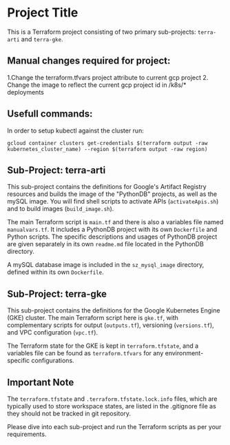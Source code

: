 # Project Title

This is a Terraform project consisting of two primary sub-projects: `terra-arti` and `terra-gke`.

## Manual changes required for project:

1.Change the terraform.tfvars project attribute to current gcp project
2. Change the image to reflect the current gcp project id in /k8s/* deployments

## Usefull commands:

In order to setup kubectl against the cluster run:

```gcloud container clusters get-credentials $(terraform output -raw kubernetes_cluster_name) --region $(terraform output -raw region)```

## Sub-Project: terra-arti 

This sub-project contains the definitions for Google's Artifact Registry resources and builds the image of the "PythonDB" projects, as well as the mySQL image.
You will find shell scripts to activate APIs (`activateApis.sh`) and to build images (`build_image.sh`).

The main Terraform script is `main.tf` and there is also a variables file named `manualvars.tf`. It includes a PythonDB project with its own `Dockerfile` and Python scripts. The specific descriptions and usages of PythonDB project are given separately in its own `readme.md` file located in the PythonDB directory.

A mySQL database image is included in the `sz_mysql_image` directory, defined within its own `Dockerfile`.

## Sub-Project: terra-gke

This sub-project contains the definitions for the Google Kubernetes Engine (GKE) cluster. The main Terraform script here is `gke.tf`, with complementary scripts for output (`outputs.tf`), versioning (`versions.tf`), and VPC configuration (`vpc.tf`).

The Terraform state for the GKE is kept in `terraform.tfstate`, and a variables file can be found as `terraform.tfvars` for any environment-specific configurations.

## Important Note

The `terraform.tfstate` and `.terraform.tfstate.lock.info` files, which are typically used to store workspace states, are listed in the .gitignore file as they should not be tracked in git repository.

Please dive into each sub-project and run the Terraform scripts as per your requirements.

